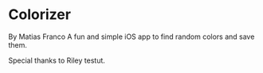 # Colorizer
By Matias Franco
A fun and simple iOS app to find random colors and save them.
















Special thanks to Riley testut.
